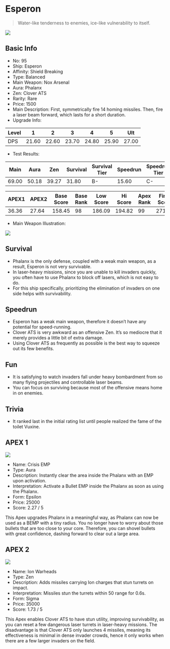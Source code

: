 # Esperon

> Water-like tenderness to enemies, ice-like vulnerability to itself.

<img src="/ships/ship_95.png" style={{zoom:1}}/>

## Basic Info

- No: 95
- Ship: Esperon
- Affinity: Shield Breaking
- Type: Balanced
- Main Weapon: Nox Arsenal
- Aura: Phalanx
- Zen: Clover ATS
- Rarity: Rare
- Price: 1500
- Main Description: First, symmetrically fire 14 homing missiles. Then, fire a laser beam forward, which lasts for a short duration.
- Upgrade Info: 

| Level | 1 | 2 | 3 | 4 | 5 | Ult |
|--|--|--|--|--|--|--|
| DPS | 21.60 | 22.60 | 23.70 | 24.80 | 25.90 | 27.00 |

- Test Results: 

| Main | Aura | Zen | Survival | Survival Tier | Speedrun | Speedrun Tier | Fun | Fun Tier |
|--|--|--|--|--|--|--|--|--|
| 69.00 | 50.18 | 39.27 | 31.80 | B- | 15.60 | C- | 29.40 | C+ |

| APEX1 | APEX2 | Base Score | Base Rank | Low Score | Hi Score | Apex Rank | Final Score | FinalRank |
|--|--|--|--|--|--|--|--|--|
| 36.36 | 27.64 | 158.45 | 98 | 186.09 | 194.82 | 99 | 271.62 | 98 |

- Main Weapon Illustration:

<img src="/illustration/main_95.gif" style={{zoom:1}}/>

## Survival

- Phalanx is the only defense, coupled with a weak main weapon, as a result, Esperon is not very survivable.
- In laser-heavy missions, since you are unable to kill invaders quickly, you often have to use Phalanx to block off lasers, which is not easy to do.
- For this ship specifically, prioritizing the elimination of invaders on one side helps with survivability. 

## Speedrun

- Esperon has a weak main weapon, therefore it doesn’t have any potential for speed-running.  
- Clover ATS is very awkward as an offensive Zen. It’s so mediocre that it merely provides a little bit of extra damage.
- Using Clover ATS as frequently as possible is the best way to squeeze out its few benefits.

## Fun

- It is satisfying to watch invaders fall under heavy bombardment from so many flying projectiles and controllable laser beams.
- You can focus on surviving because most of the offensive means home in on enemies.

## Trivia

- It ranked last in the initial rating list until people realized the fame of the toilet Vuxine.

## APEX 1

<img src="/ships/ship_95_apex_1.png" style={{zoom:1}}/>

- Name: Crisis EMP
- Type: Aura
- Description: Instantly clear the area inside the Phalanx with an EMP upon activation.
- Interpretation: Activate a Bullet EMP inside the Phalanx as soon as using the Phalanx.
- Form: Epsilon
- Price: 25000
- Score: 2.27 / 5

This Apex upgrades Phalanx in a meaningful way, as Phalanx can now be used as a BEMP with a tiny radius. You no longer have to worry about those bullets that are too close to your core. Therefore, you can shovel bullets with great confidence, dashing forward to clear out a large area.

## APEX 2

<img src="/ships/ship_95_apex_2.png" style={{zoom:1}}/>

- Name: Ion Warheads
- Type: Zen
- Description: Adds missiles carrying Ion charges that stun turrets on impact.
- Interpretation: Missiles stun the turrets within 50 range for 0.6s.
- Form: Sigma
- Price: 35000
- Score: 1.73 / 5

This Apex enables Clover ATS to have stun utility, improving survivability, as you can reset a few dangerous laser turrets in laser-heavy missions. The disadvantage is that Clover ATS only launches 4 missiles, meaning its effectiveness is minimal in dense invader crowds, hence it only works when there are a few larger invaders on the field.

